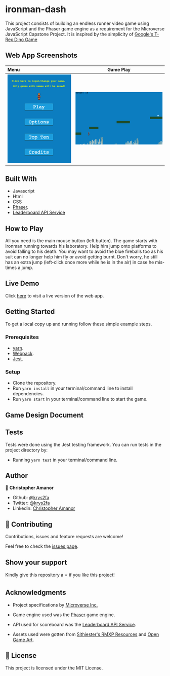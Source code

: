 # ironman-dash
This project consists of building an endless runner video game using JavaScript and the Phaser game engine as a requirement for the Microverse JavaScript Capstone Project.
It is inspired by the simplicity of [Google's T-Rex Dino Game](http://www.trex-game.skipser.com/)

## Web App Screenshots
####
| Menu           | Game Play     |
| :------------- | :----------: |
|![](./src/assets/screenshots/menu.png) | ![](./src/assets/screenshots/gameplay.png)   |


## Built With

- Javascript
- Html
- CSS
- [Phaser](https://phaser.io).
- [Leaderboard API Service](https://www.notion.so/microverse/Leaderboard-API-service-24c0c3c116974ac49488d4eb0267ade3)

## How to Play

All you need is the main mouse button (left button). The game starts with Ironman running towards his laboratory. Help him jump onto platforms to avoid falling to his death. You may want to avoid the blue fireballs too as his suit can no longer help him fly or avoid getting burnt.
Don't worry, he still has an extra jump (left-click once more while he is in the air) in case he mis-times a jump.

## Live Demo

Click [here](https://ironman-dash.netlify.app/) to visit a live version of the web app.

## Getting Started

To get a local copy up and running follow these simple example steps.

### Prerequisites

- [yarn](https://yarnpkg.com/lang/en/).
- [Webpack](https://webpack.js.org/).
- [Jest](http://jestjs.io).

### Setup
- Clone the repository.
- Run `yarn install` in your terminal/command line to install dependencies.
- Run `yarn start` in your terminal/command line to start the game.

## Game Design Document

## Tests
Tests were done using the Jest testing framework. You can run tests in the project directory by:
- Running `yarn test` in your terminal/command line.

## Author

👤 **Christopher Amanor**

- Github: [@krys2fa](https://github.com/krys2fa)
- Twitter: [@krys2fa](https://twitter.com/krys2fa)
- Linkedin: [Christopher Amanor](https://www.linkedin.com/in/christopher-amanor/)

## 🤝 Contributing

Contributions, issues and feature requests are welcome!

Feel free to check the [issues page](https://github.com/krys2fa/ironman-dash/issues).

## Show your support

Kindly give this repository a ⭐️ if you like this project!

## Acknowledgments

- Project specifications by [Microverse Inc.](https://www.microverse.org)

- Game engine used was the [Phaser](https://phaser.io) game engine.

- API used for scoreboard was the [Leaderboard API Service](https://www.notion.so/microverse/Leaderboard-API-service-24c0c3c116974ac49488d4eb0267ade3).

- Assets used were gotten from [Sithjester's RMXP Resources](http://untamed.wild-refuge.net/rmxpresources.php) and [Open Game Art](https://opengameart.org/).

## 📝 License

This project is licensed under the MIT License.
